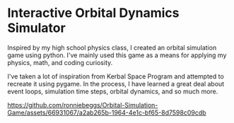 # Interactive Orbital Dynamics Simulator

Inspired by my high school physics class, I created an orbital simulation game using python. 
I've mainly used this game as a means for applying my physics, math, and coding curiosity.

I've taken a lot of inspiration from Kerbal Space Program and attempted to recreate it using pygame. 
In the process, I have learned a great deal about event loops, simulation time steps, orbital dynamics, and so much more.

https://github.com/ronniebeggs/Orbital-Simulation-Game/assets/66931067/a2ab265b-1964-4e1c-bf65-8d7598c09cdb

